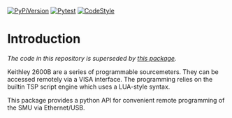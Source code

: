 [![PyPiVersion](https://img.shields.io/pypi/v/keithley2600b.svg)](https://pypi.org/project/keithley2600b)
[![Pytest](https://github.com/geissdoerfer/keithley2600b/actions/workflows/python-tests.yml/badge.svg)](https://github.com/geissdoerfer/keithley2600b/actions/workflows/python-tests.yml)
[![CodeStyle](https://img.shields.io/badge/code%20style-black-000000.svg)](https://github.com/psf/black)


# Introduction

*The code in this repository is superseded by [this package](https://github.com/OE-FET/keithley2600).*

Keithley 2600B are a series of programmable sourcemeters.
They can be accessed remotely via a VISA interface.
The programming relies on the builtin TSP script engine which uses a LUA-style syntax.

This package provides a python API for convenient remote programming of the SMU via Ethernet/USB.